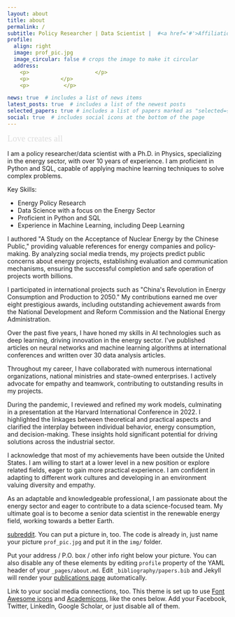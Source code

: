```yaml
---
layout: about
title: about
permalink: /
subtitle: Policy Researcher | Data Scientist |  #<a href='#'>Affiliations</a>. Address. Contacts. Moto. Etc.
profile:
  align: right
  image: prof_pic.jpg
  image_circular: false # crops the image to make it circular
  address:
    <p>                     </p>
    <p>          </p>
    <p>           </p>

news: true  # includes a list of news items
latest_posts: true  # includes a list of the newest posts
selected_papers: true # includes a list of papers marked as "selected={true}"
social: true  # includes social icons at the bottom of the page
---
```


<!-- <span style="font-family: 'Brush Script MT', cursive; color: #8B0000;font-size: 24px;">Love creates all</span> -->

<!-- <span style="font-family: 'Brush Script MT', cursive; color: #F0F0F0; font-size: 24px; text-align: center; display: block;">Love creates all</span> -->

<span style="font-family: 'Brush Script MT', cursive; color: rgba(192, 192, 192, 0.5);font-size: 20px;">Love creates all</span>


<!-- <span style="font-family: 'Brush Script MT', cursive; color: #8B0000;">Love creates all</span> -->


I am a policy researcher/data scientist with a Ph.D. in Physics, specializing in the energy sector, with over 10 years of experience. I am proficient in Python and SQL, capable of applying machine learning techniques to solve complex problems.

Key Skills:
- Energy Policy Research
- Data Science with a focus on the Energy Sector
- Proficient in Python and SQL
- Experience in Machine Learning, including Deep Learning

I authored "A Study on the Acceptance of Nuclear Energy by the Chinese Public," providing valuable references for energy companies and policy-making. By analyzing social media trends, my projects predict public concerns about energy projects, establishing evaluation and communication mechanisms, ensuring the successful completion and safe operation of projects worth billions.

I participated in international projects such as "China's Revolution in Energy Consumption and Production to 2050." My contributions earned me over eight prestigious awards, including outstanding achievement awards from the National Development and Reform Commission and the National Energy Administration.

Over the past five years, I have honed my skills in AI technologies such as deep learning, driving innovation in the energy sector. I've published articles on neural networks and machine learning algorithms at international conferences and written over 30 data analysis articles.

Throughout my career, I have collaborated with numerous international organizations, national ministries and state-owned enterprises. I actively advocate for empathy and teamwork, contributing to outstanding results in my projects.

During the pandemic, I reviewed and refined my work models, culminating in a presentation at the Harvard International Conference in 2022. I highlighted the linkages between theoretical and practical aspects and clarified the interplay between individual behavior, energy consumption, and decision-making. These insights hold significant potential for driving solutions across the industrial sector.

I acknowledge that most of my achievements have been outside the United States. I am willing to start at a lower level in a new position or explore related fields, eager to gain more practical experience. I am confident in adapting to different work cultures and developing in an environment valuing diversity and empathy.

As an adaptable and knowledgeable professional, I am passionate about the energy sector and eager to contribute to a data science-focused team. My ultimate goal is to become a senior data scientist in the renewable energy field, working towards a better Earth.


 [subreddit](http://reddit.com). You can put a picture in, too. The code is already in, just name your picture `prof_pic.jpg` and put it in the `img/` folder.

Put your address / P.O. box / other info right below your picture. You can also disable any of these elements by editing `profile` property of the YAML header of your `_pages/about.md`. Edit `_bibliography/papers.bib` and Jekyll will render your [publications page](/al-folio/publications/) automatically.

Link to your social media connections, too. This theme is set up to use [Font Awesome icons](http://fortawesome.github.io/Font-Awesome/) and [Academicons](https://jpswalsh.github.io/academicons/), like the ones below. Add your Facebook, Twitter, LinkedIn, Google Scholar, or just disable all of them.
